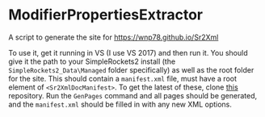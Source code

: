 # ModifierPropertiesExtractor
A script to generate the site for https://wnp78.github.io/Sr2Xml

To use it, get it running in VS (I use VS 2017) and then run it. You should give it the path to your SimpleRockets2 install (the `SimpleRockets2_Data\Managed` folder specifically) as well as the root folder for the site. This should contain a `manifest.xml` file, must have a root element of `<Sr2XmlDocManifest>`. To get the latest of these, clone [this](https://github.com/WNP78/Sr2Xml) repository. Run the `GenPages` command and all pages should be generated, and the `manifest.xml` should be filled in with any new XML options.
